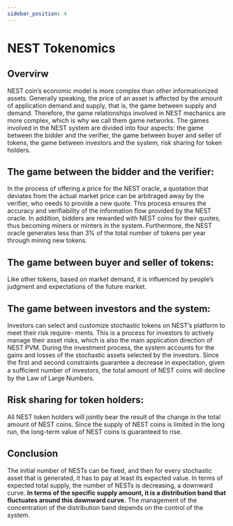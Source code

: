 ```yaml
---
sidebar_position: 4
---
```


# NEST Tokenomics
## Overvirw
NEST coin’s economic model is more complex than other informationized assets. Generally speaking, the price of an asset is affected by the amount of application demand and supply, that is, the game between supply and demand. Therefore, the game relationships involved in NEST mechanics are more complex, which is why we call them game networks. The games involved in the NEST system are divided into four aspects: the game between the bidder and the verifier, the game between buyer and seller of tokens, the game between investors and the system, risk sharing for token holders.

## The game between the bidder and the verifier:
In the process of offering a price for the NEST oracle, a quotation that deviates from the actual market price can be arbitraged away by the verifier, who needs to provide a new quote. This process ensures the accuracy and verifiability of the information flow provided by the NEST oracle. In addition, bidders are rewarded with NEST coins for their quotes, thus becoming miners or minters in the system. Furthermore, the NEST oracle generates less than 3% of the total number of tokens per year through mining new tokens.

## The game between buyer and seller of tokens: 
Like other tokens, based on market demand, it is influenced by people’s judgment and expectations of the future market.

## The game between investors and the system:
Investors can select and customize stochastic tokens on NEST’s platform to meet their risk require- ments. This is a process for investors to actively manage their asset risks, which is also the main application direction of NEST PVM. During the investment process, the system accounts for the gains and losses of the stochastic assets selected by the investors. Since the first and second constraints guarantee a decrease in expectation, given a suﬀicient number of investors, the total amount of NEST coins will decline by the Law of Large Numbers.

## Risk sharing for token holders: 
All NEST token holders will jointly bear the result of the change in the total amount of NEST coins. Since the supply of NEST coins is limited in the long run, the long-term value of NEST coins is guaranteed to rise.

## Conclusion
The initial number of NESTs can be fixed, and then for every stochastic asset that is generated, it has to pay at least its expected value. In terms of expected total supply, the number of NESTs is decreasing, a downward curve. **In terms of the specific supply amount, it is a distribution band that fluctuates around this downward curve.** The management of the concentration of the distribution band depends on the control of the system.

